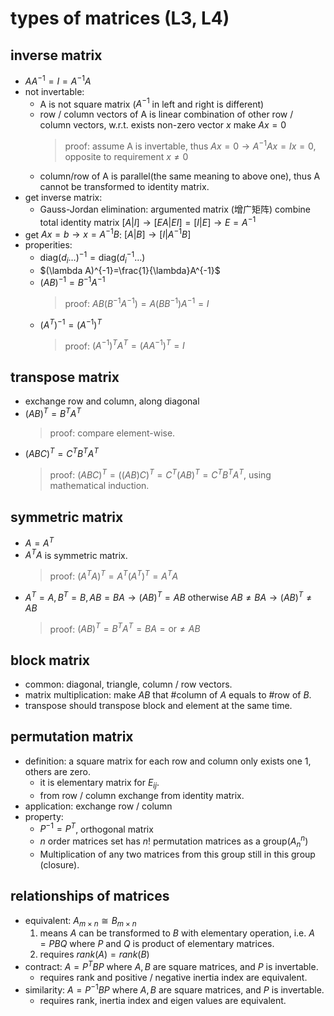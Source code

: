# types of matrices (L3, L4)

## inverse matrix
- $AA^{-1}=I=A^{-1}A$
- not invertable:
    - A is not square matrix ($A^{-1}$ in left and right is different)
    - row / column vectors of A is linear combination of other row / column vectors, w.r.t. exists non-zero vector $x$ make $Ax=0$
        > proof: assume A is invertable, thus $Ax=0\to A^{-1}Ax=Ix=0$, opposite to requirement $x\neq 0$
    - column/row of A is parallel(the same meaning to above one), thus A cannot be transformed to identity matrix.
- get inverse matrix:
    - Gauss-Jordan elimination: argumented matrix (增广矩阵) combine total identity matrix $[A|I]\to [EA|EI]=[I|E]\to E=A^{-1}$
- get $Ax=b\to x=A^{-1}B$: $[A|B]\to [I|A^{-1}B]$
- properities:
    - $\text{diag}(d_i\dots)^{-1}=\text{diag}(d_i^{-1}\dots)$
    - $(\lambda A)^{-1}=\frac{1}{\lambda}A^{-1}$
    - $(AB)^{-1}=B^{-1}A^{-1}$
        > proof: $AB(B^{-1}A^{-1})=A(BB^{-1})A^{-1}=I$
    - $(A^T)^{-1}=(A^{-1})^T$
        > proof: $(A^{-1})^{T}A^T=(AA^{-1})^T=I$

## transpose matrix
- exchange row and column, along diagonal
- $(AB)^T=B^T A^T$
    > proof: compare element-wise.
- $(ABC)^T=C^TB^TA^T$
    > proof: $(ABC)^T=((AB)C)^T=C^T(AB)^T=C^TB^TA^T$, using mathematical induction.

## symmetric matrix
- $A=A^T$
- $A^TA$ is symmetric matrix.
    > proof: $(A^TA)^T=A^T(A^T)^T=A^TA$
- $A^T=A, B^T=B, AB=BA \to (AB)^T=AB$ otherwise $AB\ne BA\to (AB)^T\ne AB$
    > proof: $(AB)^T=B^TA^T=BA =\text{or}\ne AB$

## block matrix
- common: diagonal, triangle, column / row vectors.
- matrix multiplication: make $AB$ that #column of $A$ equals to #row of $B$.
- transpose should transpose block and element at the same time.

## permutation matrix
- definition: a square matrix for each row and column only exists one 1, others are zero.
    - it is elementary matrix for $E_{ij}$.
    - from row / column exchange from identity matrix.
- application: exchange row / column
- property:
    - $P^{-1}=P^T$, orthogonal matrix
    - $n$ order matrices set has $n!$ permutation matrices as a group($A_n^n$)
    - Multiplication of any two matrices from this group still in this group (closure).

## relationships of matrices
- equivalent: $A_{m\times n}\cong B_{m\times n}$
    1. means $A$ can be transformed to $B$ with elementary operation, i.e. $A=PBQ$ where $P$ and $Q$ is product of elementary matrices.
    2. requires $rank(A)=rank(B)$
- contract: $A=P^TBP$ where $A,B$ are square matrices, and $P$ is invertable.
    - requires rank and positive / negative inertia index are equivalent.
- similarity: $A=P^{-1}BP$ where $A,B$ are square matrices, and $P$ is invertable.
    - requires rank, inertia index and eigen values are equivalent.